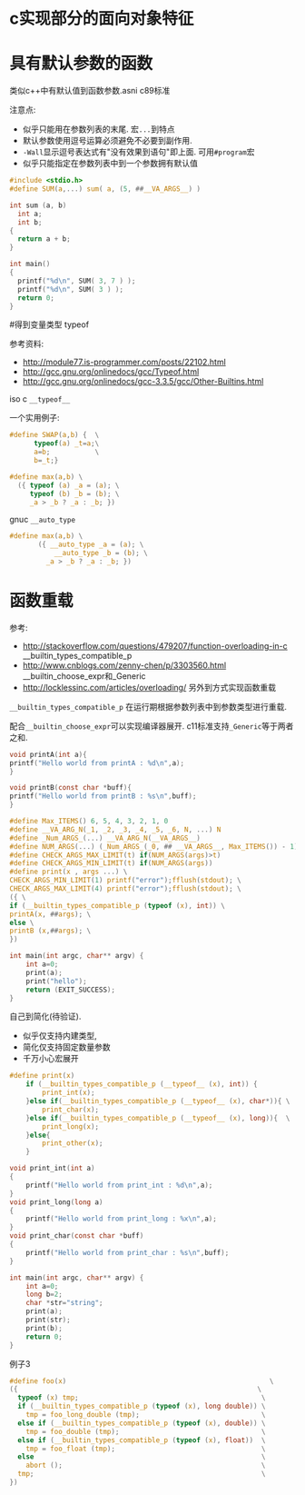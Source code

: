 # c实现部分的面向对象特征

# 具有默认参数的函数

类似c++中有默认值到函数参数.asni c89标准

注意点:
* 似乎只能用在参数列表的末尾. 宏`...`到特点
* 默认参数使用逗号运算必须避免不必要到副作用.
* `-Wall`显示逗号表达式有"没有效果到语句"即上面. 可用`#program`宏
* 似乎只能指定在参数列表中到一个参数拥有默认值


```c
#include <stdio.h>
#define SUM(a,...) sum( a, (5, ##__VA_ARGS__) )

int sum (a, b)
  int a;
  int b;
{
  return a + b;
}

int main()
{
  printf("%d\n", SUM( 3, 7 ) );
  printf("%d\n", SUM( 3 ) );
  return 0;
}
```

#得到变量类型 typeof

参考资料:
* http://module77.is-programmer.com/posts/22102.html
* http://gcc.gnu.org/onlinedocs/gcc/Typeof.html
* http://gcc.gnu.org/onlinedocs/gcc-3.3.5/gcc/Other-Builtins.html

iso c `__typeof__`


一个实用例子:
```c
#define SWAP(a,b) {  \
      typeof(a) _t=a;\
      a=b;           \
      b=_t;}
```

```c
#define max(a,b) \
  ({ typeof (a) _a = (a); \
     typeof (b) _b = (b); \
     _a > _b ? _a : _b; })
```

gnuc `__auto_type`
```c
#define max(a,b) \
       ({ __auto_type _a = (a); \
           __auto_type _b = (b); \
         _a > _b ? _a : _b; })
```

# 函数重载

参考:
* http://stackoverflow.com/questions/479207/function-overloading-in-c __builtin_types_compatible_p
* http://www.cnblogs.com/zenny-chen/p/3303560.html __builtin_choose_expr和_Generic
* http://locklessinc.com/articles/overloading/ 另外到方式实现函数重载


`__builtin_types_compatible_p` 在运行期根据参数列表中到参数类型进行重载.

配合`__builtin_choose_expr`可以实现编译器展开. c11标准支持`_Generic`等于两者之和.



```c
void printA(int a){
printf("Hello world from printA : %d\n",a);
}

void printB(const char *buff){
printf("Hello world from printB : %s\n",buff);
}

#define Max_ITEMS() 6, 5, 4, 3, 2, 1, 0 
#define __VA_ARG_N(_1, _2, _3, _4, _5, _6, N, ...) N
#define _Num_ARGS_(...) __VA_ARG_N(__VA_ARGS__) 
#define NUM_ARGS(...) (_Num_ARGS_(_0, ## __VA_ARGS__, Max_ITEMS()) - 1) 
#define CHECK_ARGS_MAX_LIMIT(t) if(NUM_ARGS(args)>t)
#define CHECK_ARGS_MIN_LIMIT(t) if(NUM_ARGS(args))
#define print(x , args ...) \
CHECK_ARGS_MIN_LIMIT(1) printf("error");fflush(stdout); \
CHECK_ARGS_MAX_LIMIT(4) printf("error");fflush(stdout); \
({ \
if (__builtin_types_compatible_p (typeof (x), int)) \
printA(x, ##args); \
else \
printB (x,##args); \
})

int main(int argc, char** argv) {
    int a=0;
    print(a);
    print("hello");
    return (EXIT_SUCCESS);
}
```

自己到简化(待验证).

* 似乎仅支持内建类型,
* 简化仅支持固定数量参数
* 千万小心宏展开

```c
#define print(x) 															\
	if (__builtin_types_compatible_p (__typeof__ (x), int)) {				\
		print_int(x); 														\
	}else if(__builtin_types_compatible_p (__typeof__ (x), char*)){	\
		print_char(x); 														\
	}else if(__builtin_types_compatible_p (__typeof__ (x), long)){	\
		print_long(x); 														\
	}else{																	\
		print_other(x); 													\
	}

void print_int(int a)
{
	printf("Hello world from print_int : %d\n",a);
}
void print_long(long a)
{
	printf("Hello world from print_long : %x\n",a);
}
void print_char(const char *buff)
{
	printf("Hello world from print_char : %s\n",buff);
}

int main(int argc, char** argv) {
	int a=0;
	long b=2;
	char *str="string";
	print(a);
	print(str);
	print(b);
	return 0;
}

```
例子3
```c
#define foo(x)                                                  \
({                                                           \
  typeof (x) tmp;                                             \
  if (__builtin_types_compatible_p (typeof (x), long double)) \
    tmp = foo_long_double (tmp);                              \
  else if (__builtin_types_compatible_p (typeof (x), double)) \
    tmp = foo_double (tmp);                                   \
  else if (__builtin_types_compatible_p (typeof (x), float))  \
    tmp = foo_float (tmp);                                    \
  else                                                        \
    abort ();                                                 \
  tmp;                                                        \
})
```